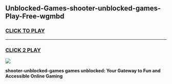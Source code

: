 
## Unblocked-Games-shooter-unblocked-games-Play-Free-wgmbd
<h3>
<a href="https://premium76.site?title=shooter-unblocked-games&ref=18A1">CLICK TO PLAY</a></h3>
<hr>

<h3>
<a href="https://premium76.site?title=shooter-unblocked-games&ref=18A1">CLICK 2 PLAY</a>
  
</h3>

<a href="https://premium76.site?title=shooter-unblocked-games&ref=18A1"><img src="https://clearcache.store/games.png"></a>


**shooter-unblocked-games games unblocked: Your Gateway to Fun and Accessible Online Gaming**
